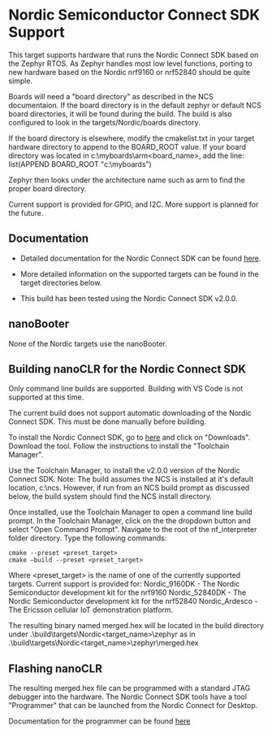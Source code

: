 # Nordic Semiconductor Connect SDK Support

This target supports hardware that runs the Nordic Connect SDK based on the Zephyr
RTOS. As Zephyr handles most low level functions, porting to new hardware based
on the Nordic nrf9160 or nrf52840 should be quite simple. 

Boards will need a "board directory" as described in the NCS documentaion. If the board directory is in the default zephyr or default NCS board directories, it will be found during the build. The build is also configured to look in the targets/Nordic/boards directory. 

If the board directory is elsewhere, modify the cmakelist.txt in your target hardware directory to append to the BOARD_ROOT value. If your board directory was located in c:\myboards\arm\<board_name>, add the line:
    list(APPEND BOARD_ROOT "c:\myboards")

Zephyr then looks under the architecture name such as arm to find the proper board directory.

Current support is provided for GPIO, and I2C. More support is planned for the future.

## Documentation

- Detailed documentation for the Nordic Connect SDK can be found [here](https://developer.nordicsemi.com/nRF_Connect_SDK/doc/latest/nrf/index.html).

- More detailed information on the supported targets can be found in the target directories below.

- This build has been tested using the Nordic Connect SDK v2.0.0. 

## nanoBooter

None of the Nordic targets use the nanoBooter.

## Building nanoCLR for the Nordic Connect SDK

Only command line builds are supported. Building with VS Code is not supported at this time.

The current build does not support automatic downloading of the Nordic Connect SDK. This must 
be done manually before building.

To install the Nordic Connect SDK, go to [here](https://www.nordicsemi.com/Products/Development-tools/nRF-Connect-for-desktop) and click on "Downloads". Download the tool. Follow the instructions to install the "Toolchain Manager". 

Use the Toolchain Manager, to install the v2.0.0 version of the Nordic Connect SDK. 
Note: The build assumes the NCS is installed at it's default location, c:\ncs. However, if run from an NCS build prompt as discussed below, the build system should find the NCS install directory.

Once installed, use the Toolchain Manager to open a command line build prompt. In the Toolchain Manager, click on the the dropdown button and select "Open Command Prompt". Navigate to the root of the nf_interpreter folder directory. Type the following commands:

    cmake --preset <preset_target>
    cmake –build --preset <preset_target>

Where <preset_target> is the name of one of the currently supported targets. Current support is provided for:
    Nordic_9160DK   -  The Nordic Semiconductor development kit for the nrf9160
    Nordic_52840DK  -  The Nordic Semiconductor development kit for the nrf52840
    Nordic_Ardesco  -  The Ericsson cellular IoT demonstration platform.

The resulting binary named merged.hex will be located in the build directory under 
    .\build\targets\Nordic\<target_name>\zephyr
as in
    .\build\targets\Nordic\<target_name>\zephyr\merged.hex

## Flashing nanoCLR

The resulting merged.hex file can be programmed with a standard JTAG debugger into the hardware. The 
Nordic Connect SDK tools have a tool "Programmer" that can be launched from the Nordic Connect for Desktop.

Documentation for the programmer can be found [here](https://infocenter.nordicsemi.com/index.jsp?topic=%2Fug_nc_programmer%2FUG%2Fnrf_connect_programmer%2Fncp_introduction.html)
